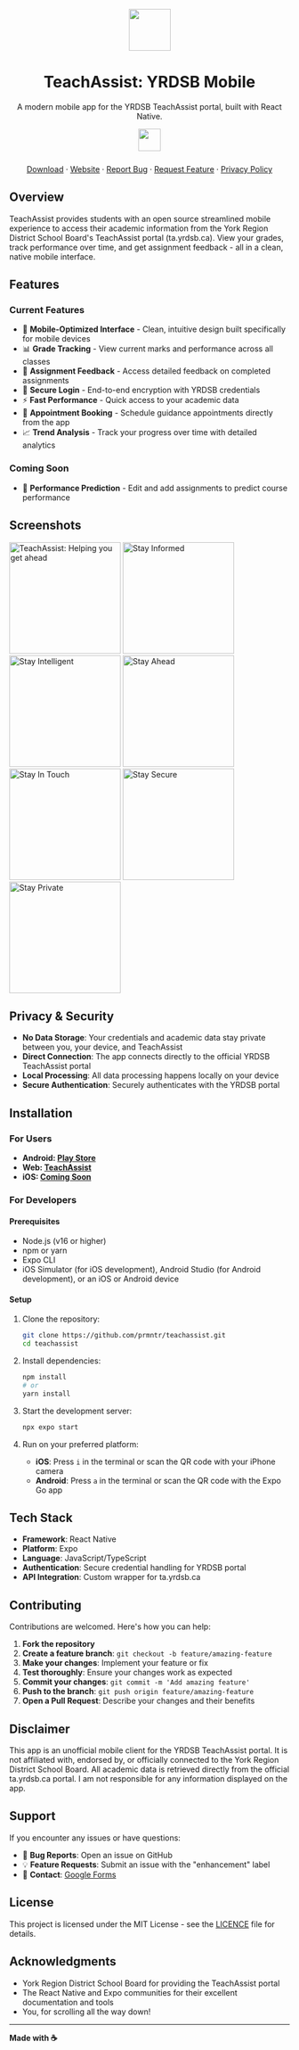 <p align="center">
 <img width="75px" src="https://i.ibb.co/Y4jHWF3s/transparent-ta-icon.png" style="display: block; margin: 0 auto;" />
 <h1 align="center">TeachAssist: YRDSB Mobile</h1>
 <p align="center">A modern mobile app for the YRDSB TeachAssist portal, built with React Native.</p>
 <div align="center">
   <a href="https://play.google.com/store/apps/details?id=com.prmntr.teachassist">
     <img src="https://i.ibb.co/sr86bN4/image.png" height="40"/>
   </a>
 </div>
 <div style="padding-top: 10px;"> 
   <p align="center">
    <a href="https://play.google.com/store/apps/details?id=com.prmntr.teachassist">Download</a>
    ·
    <a href="https://prmntr.com/teachassist">Website</a>
    ·
    <a href="https://forms.gle/BECBr8LqgtnzzHqS6">Report Bug</a>
    ·
    <a href="https://github.com//prmntr/teachassist/issues/new?assignees=&labels=enhancement&projects=&template=feature_request.yml">Request Feature</a>
    ·
    <a href="https://prmntr.com/teachassist/privacy">Privacy Policy</a>
  </p>
 </div>
</p>

## Overview

TeachAssist provides students with an open source streamlined mobile experience to access their academic information from the York Region District School Board's TeachAssist portal (ta.yrdsb.ca). View your grades, track performance over time, and get assignment feedback - all in a clean, native mobile interface.

## Features

### Current Features
- 📱 **Mobile-Optimized Interface** - Clean, intuitive design built specifically for mobile devices
- 📊 **Grade Tracking** - View current marks and performance across all classes
- 📝 **Assignment Feedback** - Access detailed feedback on completed assignments
- 🔐 **Secure Login** - End-to-end encryption with YRDSB credentials
- ⚡ **Fast Performance** - Quick access to your academic data
- 📅 **Appointment Booking** - Schedule guidance appointments directly from the app
- 📈 **Trend Analysis** - Track your progress over time with detailed analytics

### Coming Soon
- 🔮 **Performance Prediction** - Edit and add assignments to predict course performance

## Screenshots

<div class="flex items-center justify-center">
<img src="https://i.ibb.co/1J2y4p7T/1.png" alt="TeachAssist: Helping you get ahead" width="200"/>
<img src="https://i.ibb.co/S4H1fcrM/2.png" alt="Stay Informed" width="200"/>
<img src="https://i.ibb.co/5XYDRRPv/3.png" alt="Stay Intelligent" width="200"/>
<img src="https://i.ibb.co/Tx5MdRLZ/4.png" alt="Stay Ahead" width="200"/>
<img src="https://i.ibb.co/4nkP9tLk/5.png" alt="Stay In Touch" width="200"/>
<img src="https://i.ibb.co/tTZsL1Mg/6.png" alt="Stay Secure" width="200"/>
<img src="https://i.ibb.co/mdM1bN3/7.png" alt="Stay Private" width="200"/>
</div>

## Privacy & Security

- **No Data Storage**: Your credentials and academic data stay private between you, your device, and TeachAssist
- **Direct Connection**: The app connects directly to the official YRDSB TeachAssist portal
- **Local Processing**: All data processing happens locally on your device
- **Secure Authentication**: Securely authenticates with the YRDSB portal

## Installation

### For Users
- **Android: [Play Store](https://play.google.com/store/apps/details?id=com.prmntr.teachassist)**
- **Web: [TeachAssist](https://prmntr.com/teachassist)**
- **iOS: [Coming Soon](/)**

### For Developers

#### Prerequisites
- Node.js (v16 or higher)
- npm or yarn
- Expo CLI
- iOS Simulator (for iOS development), Android Studio (for Android development), or an iOS or Android device

#### Setup
1. Clone the repository:
   ```bash
   git clone https://github.com/prmntr/teachassist.git
   cd teachassist
   ```

2. Install dependencies:
   ```bash
   npm install
   # or
   yarn install
   ```

3. Start the development server:
   ```bash
   npx expo start
   ```

4. Run on your preferred platform:
   - **iOS**: Press `i` in the terminal or scan the QR code with your iPhone camera
   - **Android**: Press `a` in the terminal or scan the QR code with the Expo Go app

## Tech Stack

- **Framework**: React Native
- **Platform**: Expo
- **Language**: JavaScript/TypeScript
- **Authentication**: Secure credential handling for YRDSB portal
- **API Integration**: Custom wrapper for ta.yrdsb.ca

## Contributing

Contributions are welcomed. Here's how you can help:

1. **Fork the repository**
2. **Create a feature branch**: `git checkout -b feature/amazing-feature`
3. **Make your changes**: Implement your feature or fix
4. **Test thoroughly**: Ensure your changes work as expected
5. **Commit your changes**: `git commit -m 'Add amazing feature'`
6. **Push to the branch**: `git push origin feature/amazing-feature`
7. **Open a Pull Request**: Describe your changes and their benefits

## Disclaimer

This app is an unofficial mobile client for the YRDSB TeachAssist portal. It is not affiliated with, endorsed by, or officially connected to the York Region District School Board. All academic data is retrieved directly from the official ta.yrdsb.ca portal. I am not responsible for any information displayed on the app.

## Support

If you encounter any issues or have questions:
- 🐛 **Bug Reports**: Open an issue on GitHub
- 💡 **Feature Requests**: Submit an issue with the "enhancement" label
- 📧 **Contact**: [Google Forms](https://forms.gle/BECBr8LqgtnzzHqS6)

## License

This project is licensed under the MIT License - see the [LICENCE](LICENCE) file for details.

## Acknowledgments

- York Region District School Board for providing the TeachAssist portal
- The React Native and Expo communities for their excellent documentation and tools
- You, for scrolling all the way down!

---

**Made with ☕**
